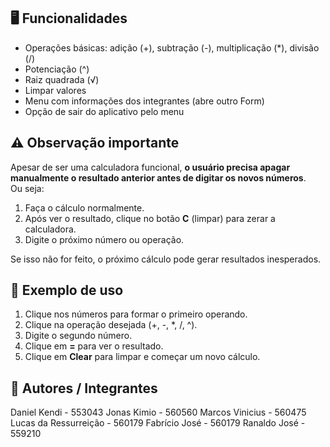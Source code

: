 ## 🖥️ Funcionalidades
- Operações básicas: adição (+), subtração (-), multiplicação (*), divisão (/)
- Potenciação (^)
- Raiz quadrada (√)
- Limpar valores
- Menu com informações dos integrantes (abre outro Form)
- Opção de sair do aplicativo pelo menu
 
## ⚠️ Observação importante
Apesar de ser uma calculadora funcional, **o usuário precisa apagar manualmente o resultado anterior antes de digitar os novos números**.  
Ou seja:
1. Faça o cálculo normalmente.
2. Após ver o resultado, clique no botão **C** (limpar) para zerar a calculadora.
3. Digite o próximo número ou operação.
 
Se isso não for feito, o próximo cálculo pode gerar resultados inesperados.
 
## 📸 Exemplo de uso
1. Clique nos números para formar o primeiro operando.
2. Clique na operação desejada (+, -, *, /, ^).
3. Digite o segundo número.
4. Clique em **=** para ver o resultado.
5. Clique em **Clear** para limpar e começar um novo cálculo.
 
## 👥 Autores / Integrantes
Daniel Kendi - 553043
Jonas Kimio - 560560
Marcos Vinicius - 560475
Lucas da Ressurreição - 560179
Fabrício José - 560179
Ranaldo José - 559210
